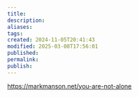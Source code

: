 ```yaml
---
title: 
description: 
aliases: 
tags: 
created: 2024-11-05T20:41:43
modified: 2025-03-08T17:56:01
published: 
permalink: 
publish: 
---
```


https://markmanson.net/you-are-not-alone
